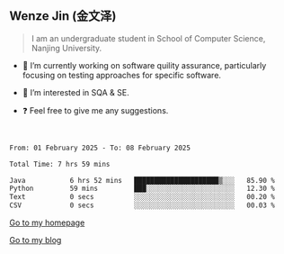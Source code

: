 ## Wenze Jin (金文泽)

> I am an undergraduate student in School of Computer Science, Nanjing University.

- 🔭 I’m currently working on software quility assurance, particularly focusing on testing approaches for specific software.
  
- 🌱 I’m interested in SQA & SE.
  
- ❓ Feel free to give me any suggestions.  

<br>  

<!--START_SECTION:waka-->

```txt
From: 01 February 2025 - To: 08 February 2025

Total Time: 7 hrs 59 mins

Java           6 hrs 52 mins   █████████████████████▒░░░   85.90 %
Python         59 mins         ███░░░░░░░░░░░░░░░░░░░░░░   12.30 %
Text           0 secs          ░░░░░░░░░░░░░░░░░░░░░░░░░   00.20 %
CSV            0 secs          ░░░░░░░░░░░░░░░░░░░░░░░░░   00.03 %
```

<!--END_SECTION:waka-->

[Go to my homepage](https://wenzejin.github.io)

[Go to my blog](https://wenzejin.notion.site/Wenze-Jin-s-Blog-1635e9fa7b6d80b3adcedfacc74aa717?pvs=4)
